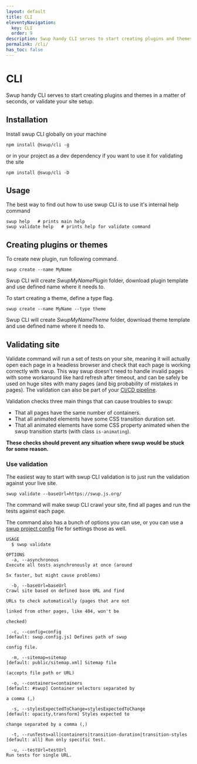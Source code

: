 ```yaml
---
layout: default
title: CLI
eleventyNavigation:
  key: CLI
  order: 9
description: Swup handy CLI serves to start creating plugins and themes in a matter of seconds, or validate your site setup
permalink: /cli/
has_toc: false
---
```


# CLI

Swup handy CLI serves to start creating plugins and themes in a matter of seconds, or validate your site setup.

## Installation

Install swup CLI globally on your machine

```shell
npm install @swup/cli -g
```

or in your project as a dev dependency if you want to use it for validating the site

```shell
npm install @swup/cli -D
```

## Usage

The best way to find out how to use swup CLI is to use it's internal help command

```shell
swup help   # prints main help
swup validate help   # prints help for validate command
```

## Creating plugins or themes

To create new plugin, run following command.

```shell
swup create --name MyName
```

Swup CLI will create _SwupMyNamePlugin_ folder, download plugin template and use defined name where it needs to.

To start creating a theme, define a type flag.

```shell
swup create --name MyName --type theme
```

Swup CLI will create _SwupMyNameTheme_ folder, download theme template and use defined name where it needs to.

## Validating site

Validate command will run a set of tests on your site, meaning it will actually open each page in a headless browser and check that each page is working correctly with swup.
This way swup doesn't need to handle invalid pages with some workaround like hard refresh after timeout, and can be safely be used on huge sites with many pages (and big probability of mistakes in pages).
The validation can also be part of your [CI/CD pipeline](/ci-cd).

Validation checks three main things that can cause troubles to swup:

- That all pages have the same number of containers.
- That all animated elements have some CSS transition duration set.
- That all animated elements have some CSS property animated when the swup transition starts (with class `is-animating`).

**These checks should prevent any situation where swup would be stuck for some reason.**

### Use validation

The easiest way to start with swup CLI validation is to just run the validation against your live site.

```shell
swup validate --baseUrl=https://swup.js.org/
```

The command will make swup CLI crawl your site, find all pages and run the tests against each page.

The command also has a bunch of options you can use, or you can use a [swup project config](/ci-cd) file for settings those as well.

```
USAGE
  $ swup validate

OPTIONS
  -a, --asynchronous                                                   Execute all tests asynchronously at once (around
                                                                       5x faster, but might cause problems)

  -b, --baseUrl=baseUrl                                                Crawl site based on defined base URL and find
                                                                       URLs to check automatically (pages that are not
                                                                       linked from other pages, like 404, won't be
                                                                       checked)

  -c, --config=config                                                  [default: swup.config.js] Defines path of swup
                                                                       config file.

  -m, --sitemap=sitemap                                                [default: public/sitemap.xml] Sitemap file
                                                                       (accepts file path or URL)

  -o, --containers=containers                                          [default: #swup] Container selectors separated by
                                                                       a comma (,)

  -s, --stylesExpectedToChange=stylesExpectedToChange                  [default: opacity,transform] Styles expected to
                                                                       change separated by a comma (,)

  -t, --runTests=all|containers|transition-duration|transition-styles  [default: all] Run only specific test.

  -u, --testUrl=testUrl                                                Run tests for single URL.
```
